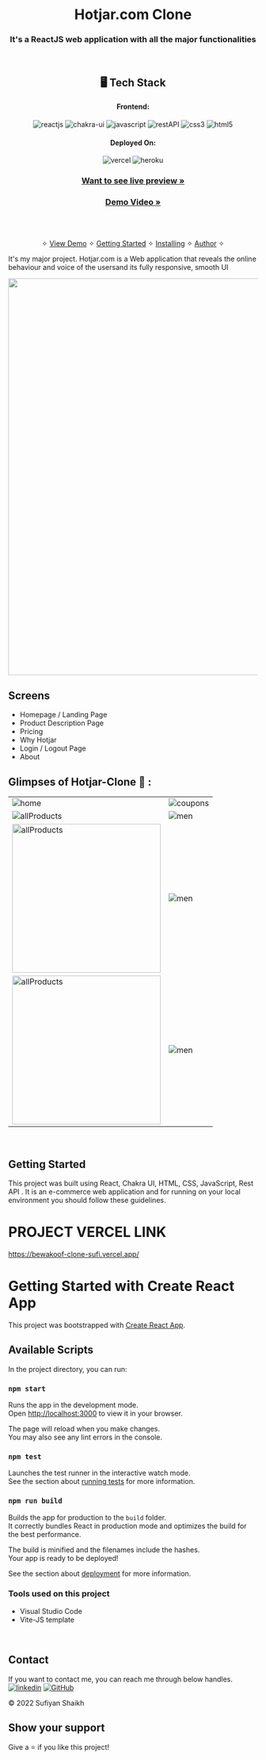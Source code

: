 
<h1 align="center">Hotjar.com Clone</h1>

<h3 align="center">It's a ReactJS web application with all the major functionalities</h3>

<br />

<h2 align="center">🖥️ Tech Stack</h2>


<h4 align="center">Frontend:</h4>

<p align="center">
  <img src="https://img.shields.io/badge/React-20232A?style=for-the-badge&logo=react&logoColor=61DAFB" alt="reactjs" />
  <img src="https://img.shields.io/badge/Chakra%20UI-3bc7bd?style=for-the-badge&logo=chakraui&logoColor=white" alt="chakra-ui" />
  <img src="https://img.shields.io/badge/JavaScript-323330?style=for-the-badge&logo=javascript&logoColor=F7DF1E" alt="javascript" />
  <img src="https://img.shields.io/badge/Rest_API-02303A?style=for-the-badge&logo=react-router&logoColor=white" alt="restAPI" />
  <img src="https://img.shields.io/badge/CSS3-1572B6?style=for-the-badge&logo=css3&logoColor=white" alt="css3" />
  <img src="https://img.shields.io/badge/HTML5-E34F26?style=for-the-badge&logo=html5&logoColor=white" alt="html5" />
</p>


<h4 align="center">Deployed On:</h4>

<p align="center">
  <img src="https://img.shields.io/badge/Netlify-00C7B7?style=for-the-badge&logo=netlify&logoColor=white" alt="vercel" />
  <img src="https://img.shields.io/badge/vercel-430098?style=for-the-badge&logo=vercel&logoColor=white" alt="heroku" />
</p>



<h3 align="center"><a href="https://hotjar-sufi-clone-u4-33eeac.netlify.app/"><strong>Want to see live preview »</strong></a></h3>

<h3 align="center"><a href="https://www.linkedin.com/feed/update/urn:li:activity:6983691453747073024/"><strong>Demo Video »</strong></a></h3>


<br />

<p align="center">
  <br />&#10023;
  <a href="#Demo">View Demo</a> &#10023;
  <a href="#Getting-Started">Getting Started</a> &#10023; 
  <a href="#Install">Installing</a> &#10023;
  <a href="#Contact">Author</a> &#10023;
</p>


It's my major project. Hotjar.com is a Web application that reveals the online behaviour and voice of the usersand its fully responsive, smooth UI

<img src="https://sufi7867.github.io/static/media/hotjar.479dea3e711da7b3ec85.gif" width="800px" />


<br />

## Screens 
- Homepage / Landing Page
- Product Description Page
- Pricing
- Why Hotjar
- Login / Logout Page
- About




## Glimpses of Hotjar-Clone 🙈 :










<table>
  <tr>
    <td><img src="https://i.ibb.co/CPwg0mx/1-7.png"  alt="home" /></td>
    <td><img src="https://i.ibb.co/BqPrFKc/1-6.png"  alt="coupons" /></td>
  </tr>
  <tr>
   <td><img src="https://i.ibb.co/ZGvr0Bs/1-8.png"  alt="allProducts" /></td>
    <td><img src="https://i.ibb.co/3B7cYJj/1-4.png"  alt="men" /></td>
  </tr>
  <tr>
    <td><img src="https://i.ibb.co/nQQk3nF/1-5.png" height="300px" alt="allProducts" /></td>
    <td><img src="https://i.ibb.co/vhtRX5C/1-9.png"  alt="men" /></td>
  </tr>
    <tr>
    <td><img src="https://i.ibb.co/wSvjxWB/1-1.png" height="300px" alt="allProducts" /></td>
    <td><img src="https://i.ibb.co/880bmQT/1-3.png"  alt="men" /></td>
  </tr>


</table>

<br />



## Getting Started

This project was built using React, Chakra UI, HTML, CSS, JavaScript, Rest API . It is an e-commerce web application and for running on your local environment you should follow these guidelines.


# PROJECT VERCEL LINK
https://bewakoof-clone-sufi.vercel.app/

# Getting Started with Create React App

This project was bootstrapped with [Create React App](https://github.com/facebook/create-react-app).

## Available Scripts

In the project directory, you can run:

### `npm start`

Runs the app in the development mode.\
Open [http://localhost:3000](http://localhost:3000) to view it in your browser.

The page will reload when you make changes.\
You may also see any lint errors in the console.

### `npm test`

Launches the test runner in the interactive watch mode.\
See the section about [running tests](https://facebook.github.io/create-react-app/docs/running-tests) for more information.

### `npm run build`

Builds the app for production to the `build` folder.\
It correctly bundles React in production mode and optimizes the build for the best performance.

The build is minified and the filenames include the hashes.\
Your app is ready to be deployed!

See the section about [deployment](https://facebook.github.io/create-react-app/docs/deployment) for more information.


### Tools used on this project

- Visual Studio Code
- Vite-JS template

<br />



## Contact

If you want to contact me, you can reach me through below handles. <br />
[![linkedin](https://img.shields.io/badge/Sufiyan_Shaikh-0077B5?style=for-the-badge&logo=linkedin&logoColor=white)](https://www.linkedin.com/in/sufiyan-shaikh-9bb808183/)
[![GitHub](https://img.shields.io/badge/Sufiyan_Shaikh-20232A?style=for-the-badge&logo=Github&logoColor=white)](https://github.com/suFi7867)



© 2022 Sufiyan Shaikh



## Show your support

Give a ⭐️ if you like this project!

